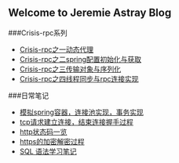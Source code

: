 ## Welcome to Jeremie Astray Blog

###Crisis-rpc系列
* [Crisis-rpc之一动态代理](https://jeremieastray.github.io/blog/crisis-rpc-1)
* [Crisis-rpc之二spring配置初始化与获取](https://jeremieastray.github.io/blog/crisis-rpc-2)
* [Crisis-rpc之三传输对象与序列化](https://jeremieastray.github.io/blog/crisis-rpc-3)
* [Crisis-rpc之四线程同步与rpc连接实现](https://jeremieastray.github.io/blog/crisis-rpc-4)

###日常笔记

* [模拟spring容器，连接池实现，事务实现](https://jeremieastray.github.io/blog/transaction-demo)
* [tcp请求建立连接，结束连接握手过程](https://jeremieastray.github.io/blog/tcp_request)
* [http状态码一览](https://jeremieastray.github.io/blog/http_status_code)
* [https的加密解密过程](https://jeremieastray.github.io/blog/https_encrypted_decrypt_process)
* [SQL 语法学习笔记](https://jeremieastray.github.io/blog/sql_learning_note)
